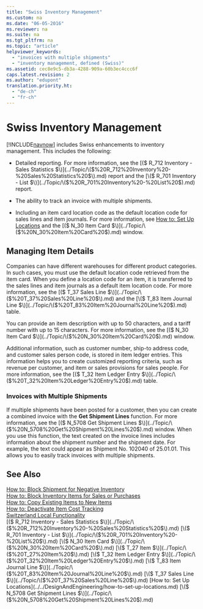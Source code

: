 ```yaml
---
title: "Swiss Inventory Management"
ms.custom: na
ms.date: "06-05-2016"
ms.reviewer: na
ms.suite: na
ms.tgt_pltfrm: na
ms.topic: "article"
helpviewer_keywords: 
  - "invoices with multiple shipments"
  - "inventory management, defined (Swiss)"
ms.assetid: cec8e9c5-db3a-4288-909a-60b3ec4ccc6f
caps.latest.revision: 2
ms.author: "edupont"
translation.priority.ht: 
  - "de-ch"
  - "fr-ch"
---
```

# Swiss Inventory Management
[!INCLUDE[navnow](../../ApplicationDesign/includes/navnow_md.md)] includes Swiss enhancements to inventory management. This includes the following:  
  
-   Detailed reporting.  For more information, see the [\($ R\_712 Inventory \- Sales Statistics $\)](../Topic/\($%20R_712%20Inventory%20-%20Sales%20Statistics%20$\).md) report and the [\($ R\_701 Inventory \- List $\)](../Topic/\($%20R_701%20Inventory%20-%20List%20$\).md) report.  
  
-   The ability to track an invoice with multiple shipments.  
  
-   Including an item card location code as the default location code for sales lines and item journals. For more information, see [How to: Set Up Locations](../../DesignAndEngineering/how-to-set-up-locations.md) and the [\($ N\_30 Item Card $\)](../Topic/\($%20N_30%20Item%20Card%20$\).md) window.  
  
## Managing Item Details  
 Companies can have different warehouses for different product categories. In such cases, you must use the default location code retrieved from the item card. When you define a location code for an item, it is transferred to the sales lines and item journals as a default item location code. For more information, see the [\($ T\_37 Sales Line $\)](../Topic/\($%20T_37%20Sales%20Line%20$\).md) and the [\($ T\_83 Item Journal Line $\)](../Topic/\($%20T_83%20Item%20Journal%20Line%20$\).md) table.  
  
 You can provide an item description with up to 50 characters, and a tariff number with up to 15 characters. For more information, see the [\($ N\_30 Item Card $\)](../Topic/\($%20N_30%20Item%20Card%20$\).md) window.  
  
 Additional information, such as customer number, ship\-to address code, and customer sales person code, is stored in item ledger entries. This information helps you to create customized reporting criteria, such as revenue per customer, and item or sales provisions for sales people. For more information, see the [\($ T\_32 Item Ledger Entry $\)](../Topic/\($%20T_32%20Item%20Ledger%20Entry%20$\).md) table.  
  
### Invoices with Multiple Shipments  
 If multiple shipments have been posted for a customer, then you can create a combined invoice with the **Get Shipment Lines** function. For more information, see the [\($ N\_5708 Get Shipment Lines $\)](../Topic/\($%20N_5708%20Get%20Shipment%20Lines%20$\).md) window. When you use this function, the text created on the invoice lines includes information about the shipment number and the shipment date. For example, the text could appear as Shipment No. 102040 of 25.01.01. This allows you to easily track invoices with multiple shipments.  
  
## See Also  
 [How to: Block Shipment for Negative Inventory](../../LocalFunctionalityForMicrosoftDynamicsNav2016/Austria/how-to-block-shipment-for-negative-inventory.md)   
 [How to: Block Inventory Items for Sales or Purchases](../../LocalFunctionalityForMicrosoftDynamicsNav2016/Switzerland/how-to-block-inventory-items-for-sales-or-purchases.md)   
 [How to: Copy Existing Items to New Items](../../LocalFunctionalityForMicrosoftDynamicsNav2016/Austria/how-to-copy-existing-items-to-new-items.md)   
 [How to: Deactivate Item Cost Tracking](../../LocalFunctionalityForMicrosoftDynamicsNav2016/Switzerland/how-to-deactivate-item-cost-tracking.md)   
 [Switzerland Local Functionality](../../LocalFunctionalityForMicrosoftDynamicsNav2016/Switzerland/switzerland-local-functionality.md)   
 [\($ R\_712 Inventory \- Sales Statistics $\)](../Topic/\($%20R_712%20Inventory%20-%20Sales%20Statistics%20$\).md)   
 [\($ R\_701 Inventory \- List $\)](../Topic/\($%20R_701%20Inventory%20-%20List%20$\).md)   
 [\($ N\_30 Item Card $\)](../Topic/\($%20N_30%20Item%20Card%20$\).md)   
 [\($ T\_27 Item $\)](../Topic/\($%20T_27%20Item%20$\).md)   
 [\($ T\_32 Item Ledger Entry $\)](../Topic/\($%20T_32%20Item%20Ledger%20Entry%20$\).md)   
 [\($ T\_83 Item Journal Line $\)](../Topic/\($%20T_83%20Item%20Journal%20Line%20$\).md)   
 [\($ T\_37 Sales Line $\)](../Topic/\($%20T_37%20Sales%20Line%20$\).md)   
 [How to: Set Up Locations](../../DesignAndEngineering/how-to-set-up-locations.md)   
 [\($ N\_5708 Get Shipment Lines $\)](../Topic/\($%20N_5708%20Get%20Shipment%20Lines%20$\).md)